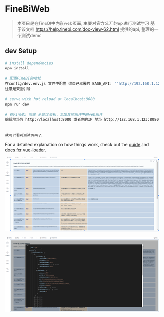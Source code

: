 # FineBiWeb

> 本项目是在FineBI中内嵌web页面, 主要对官方公开的api进行测试学习
> 基于该文档 https://help.finebi.com/doc-view-62.html 提供的api, 整理的一个测试demo


## dev Setup

``` bash
# install dependencies
npm install

# 配置FineBI的地址
在config/dev.env.js 文件中配置 你自己部署的 BASE_API: '"http://192.168.1.123:37799/webroot/decision"'
注意是双重引号

# serve with hot reload at localhost:8080
npm run dev

# 在FineBi 创建 新建仪表板，添加其他组件中的web组件
编辑地址为 http://localhost:8080 或者你的IP 地址 http://192.168.1.123:8080


就可以看到测试页面了。

```

For a detailed explanation on how things work, check out the [guide](http://vuejs-templates.github.io/webpack/) and [docs for vue-loader](http://vuejs.github.io/vue-loader).

![测试列表页面](/static/img1.png)



![返回结果json可视化](/static/img2.png)
